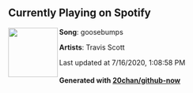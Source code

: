 ## Currently Playing on Spotify

[<img align="left" width="100" src="https://i.scdn.co/image/ab67616d00001e02f54b99bf27cda88f4a7403ce">](https://open.spotify.com/album/42WVQWuf1teDysXiOupIZt)

**Song**: goosebumps

**Artists**: Travis Scott

Last updated at 7/16/2020, 1:08:58 PM

#### Generated with [20chan/github-now](https://github.com/20chan/github-now)